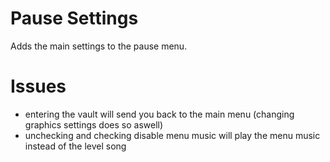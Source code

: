 # Pause Settings

Adds the main settings to the pause menu.

# Issues

- entering the vault will send you back to the main menu (changing graphics settings does so aswell)
- unchecking and checking disable menu music will play the menu music instead of the level song